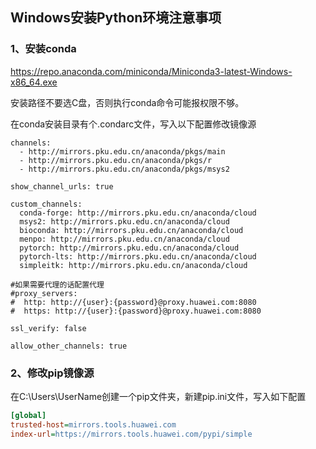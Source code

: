## Windows安装Python环境注意事项

### 1、安装conda

https://repo.anaconda.com/miniconda/Miniconda3-latest-Windows-x86_64.exe

安装路径不要选C盘，否则执行conda命令可能报权限不够。

在conda安装目录有个.condarc文件，写入以下配置修改镜像源

```.condarc
channels:
  - http://mirrors.pku.edu.cn/anaconda/pkgs/main
  - http://mirrors.pku.edu.cn/anaconda/pkgs/r
  - http://mirrors.pku.edu.cn/anaconda/pkgs/msys2

show_channel_urls: true

custom_channels:
  conda-forge: http://mirrors.pku.edu.cn/anaconda/cloud
  msys2: http://mirrors.pku.edu.cn/anaconda/cloud
  bioconda: http://mirrors.pku.edu.cn/anaconda/cloud
  menpo: http://mirrors.pku.edu.cn/anaconda/cloud
  pytorch: http://mirrors.pku.edu.cn/anaconda/cloud
  pytorch-lts: http://mirrors.pku.edu.cn/anaconda/cloud
  simpleitk: http://mirrors.pku.edu.cn/anaconda/cloud

#如果需要代理的话配置代理
#proxy_servers:
#  http: http://{user}:{password}@proxy.huawei.com:8080
#  https: http://{user}:{password}@proxy.huawei.com:8080

ssl_verify: false

allow_other_channels: true
```



### 2、修改pip镜像源

在C:\Users\UserName创建一个pip文件夹，新建pip.ini文件，写入如下配置

```.ini
[global]
trusted-host=mirrors.tools.huawei.com
index-url=https://mirrors.tools.huawei.com/pypi/simple
```

